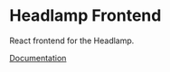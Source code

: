 # Headlamp Frontend

React frontend for the Headlamp.

[Documentation](https://headlamp.dev/docs/latest/development/frontend/)
